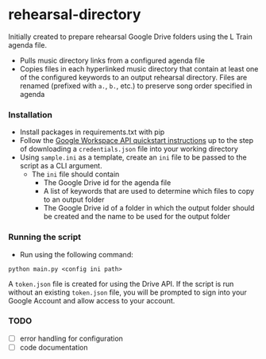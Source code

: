 # rehearsal-directory

Initially created to prepare rehearsal Google Drive folders using the L Train agenda file.
- Pulls music directory links from a configured agenda file
- Copies files in each hyperlinked music directory that contain at least one of the configured keywords to an output rehearsal directory. Files are renamed (prefixed with `a.`, `b.`, etc.) to preserve song order specified in agenda

### Installation
- Install packages in requirements.txt with pip
- Follow the [Google Workspace API quickstart instructions](https://developers.google.com/drive/api/quickstart/python) up to the step of downloading a `credentials.json` file into your working directory
- Using `sample.ini` as a template, create an `ini` file to be passed to the script as a CLI argument.
  - The `ini` file should contain
    - The Google Drive id for the agenda file
    - A list of keywords that are used to determine which files to copy to an output folder
    - The Google Drive id of a folder in which the output folder should be created and the name to be used for the output folder

### Running the script
- Run using the following command:
```
python main.py <config ini path>
```

A `token.json` file is created for using the Drive API. If the script is run without an existing `token.json` file, you will be prompted to sign into your Google Account and allow access to your account.

### TODO
- [ ] error handling for configuration
- [ ] code documentation
